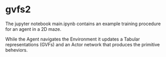 # gvfs2

The jupyter notebook main.ipynb contains an example training procedure for an agent in a 2D maze.

While the Agent navigates the Environment it updates a Tabular representations (GVFs) and an Actor network that produces the primitive beheviors.